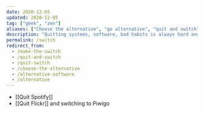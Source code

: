 ```yaml
---
date: 2020-12-05
updated: 2020-12-05
tag: ["geek", "zen"]
aliases: ["Choose the alternative", "go alternative", "quit and switch"]
description: "Quitting systems, software, bad habits is always hard and often painful. Nevertheless, if it's for the best, it's worth it. This is my way of quitting and switch to healthier alternatives."
permalink: /switch
redirect_from:
  - /make-the-switch
  - /quit-and-switch
  - /quit-switch
  - /choose-the-alternative
  - /alternative-software
  - /alternative
---
```

- [[Quit Spotify]]
- [[Quit Flickr]] and switching to Piwigo